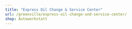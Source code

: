 ```yaml
---
title: "Express Oil Change & Service Center"
url: /greenville/express-oil-change-und-service-center/
shop: Autowerkstatt
---
```

